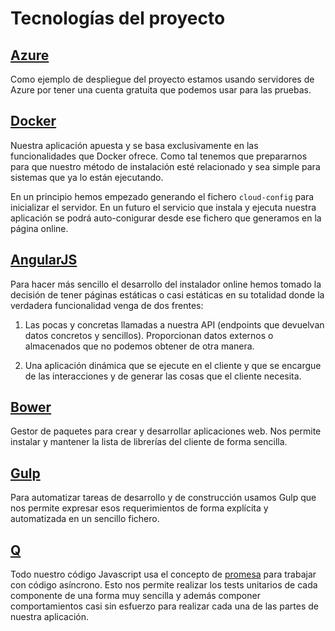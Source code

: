 
Tecnologías del proyecto
========================

[Azure](http://azure.microsoft.com/es-es/)
------------------------------------------

Como ejemplo de despliegue del proyecto estamos usando servidores de Azure por tener una cuenta gratuita que podemos usar para las pruebas.


[Docker](https://www.docker.com/)
---------------------------------

Nuestra aplicación apuesta y se basa exclusivamente en las funcionalidades que Docker ofrece. Como tal tenemos que prepararnos para que nuestro método de instalación esté relacionado y sea simple para sistemas que ya lo están ejecutando.

En un principio hemos empezado generando el fichero ```cloud-config``` para inicializar el servidor. En un futuro el servicio que instala y ejecuta nuestra aplicación se podrá auto-conigurar desde ese fichero que generamos en la página online.


[AngularJS](https://angularjs.org/)
-----------------------------------

Para hacer más sencillo el desarrollo del instalador online hemos tomado la decisión de tener páginas estáticas o casi estáticas en su totalidad donde la verdadera funcionalidad venga de dos frentes:

1. Las pocas y concretas llamadas a nuestra API (endpoints que devuelvan datos concretos y sencillos). Proporcionan datos externos o almacenados que no podemos obtener de otra manera.

2. Una aplicación dinámica que se ejecute en el cliente y que se encargue de las interacciones y de generar las cosas que el cliente necesita.


[Bower](http://bower.io/)
-------------------------

Gestor de paquetes para crear y desarrollar aplicaciones web. Nos permite instalar y mantener la lista de librerías del cliente de forma sencilla.


[Gulp](http://gulpjs.com/)
--------------------------

Para automatizar tareas de desarrollo y de construcción usamos Gulp que nos permite expresar esos requerimientos de forma explícita y automatizada en un sencillo fichero.


[Q](https://github.com/kriskowal/q)
-----------------------------------

Todo nuestro código Javascript usa el concepto de [promesa](https://promisesaplus.com/) para trabajar con código asíncrono. Esto nos permite realizar los tests unitarios de cada componente de una forma muy sencilla y además componer comportamientos casi sin esfuerzo para realizar cada una de las partes de nuestra aplicación.
